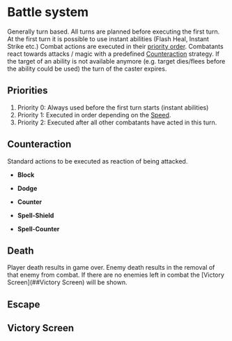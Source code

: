 
# Battle system

Generally turn based.
All turns are planned before executing the first turn.
At the first turn it is possible to use instant abilities (Flash Heal, Instant Strike etc.)
Combat actions are executed in their [priority order](###Priorities).
Combatants react towards attacks / magic with a predefined [Counteraction](##Counteraction) strategy.
If the target of an ability is not available anymore (e.g. target dies/flees before the ability could be used) the turn of the caster expires.



## Priorities

1. Priority 0: Always used before the first turn starts (instant abilities)
2. Priority 1: Executed in order depending on the [Speed](attributes.md).
3. Priority 2: Executed after all other combatants have acted in this turn.


## Counteraction

Standard actions to be executed as reaction of being attacked.

* **Block**
* **Dodge**
* **Counter**

* **Spell-Shield**
* **Spell-Counter**


## Death

Player death results in game over.
Enemy death results in the removal of that enemy from combat.
If there are no enemies left in combat the [Victory Screen](##Victory Screen) will be shown.

## Escape


## Victory Screen
